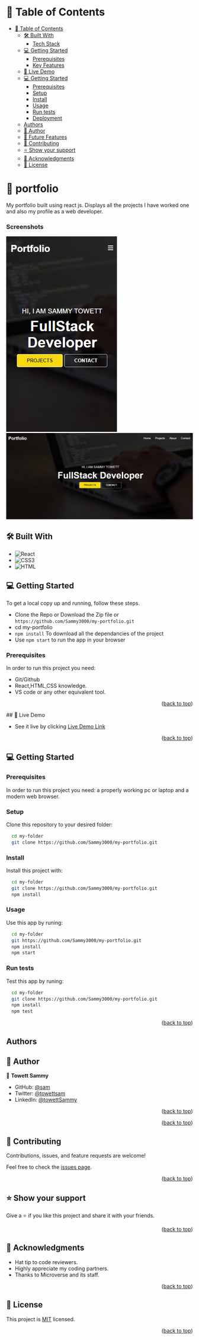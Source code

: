 <a name="readme-top"></a>

# 📗 Table of Contents

- [📗 Table of Contents](#-table-of-contents)
  - [🛠 Built With ](#-built-with-)
    - [Tech Stack ](#tech-stack-)
  - [💻 Getting Started ](#-getting-started-)
    - [Prerequisites](#prerequisites)
    - [Key Features ](#key-features-)
  - [🚀 Live Demo ](#-live-demo-)
  - [💻 Getting Started ](#-getting-started--1)
    - [Prerequisites](#prerequisites-1)
    - [Setup](#setup)
    - [Install](#install)
    - [Usage](#usage)
    - [Run tests](#run-tests)
    - [Deployment](#deployment)
  - [Authors](#authors)
  - [👥 Author ](#-author-)
  - [🔭 Future Features ](#-future-features-)
  - [🤝 Contributing ](#-contributing-)
  - [⭐️ Show your support ](#️-show-your-support-)
  - [🙏 Acknowledgments ](#-acknowledgments-)
  - [📝 License ](#-license-)

<!-- PROJECT DESCRIPTION -->

# 📖 portfolio<a name="about-project"></a>

My portfolio built using react js. Displays all the projects I have worked one and also my profile as a web developer.

### Screenshots

![](./src/assets/mywebtwo.PNG)
![](./src/assets/mywebone.PNG)

## 🛠 Built With <a name="built-with"></a>

- ![React](https://img.shields.io/badge/-React-000000?style=flat&logo=react)
- ![CSS3](https://img.shields.io/badge/-CSS3-000000?style=flat&logo=css3&logoColor=ffffff&labelColor=1572B6)
- ![HTML](https://img.shields.io/badge/-HTML-000000?style=flat&logo=html)

## 💻 Getting Started <a name="getting-started"></a>

To get a local copy up and running, follow these steps.

- Clone the Repo or Download the Zip file or `https://github.com/Sammy3000/my-portfolio.git`
- cd my-portfolio
- `npm install` To download all the dependancies of the project
- Use `npm start` to run the app in your browser

### Prerequisites

In order to run this project you need:

- Git/Github
- React,HTML,CSS knowledge.
- VS code or any other equivalent tool.

<p align="right">(<a href="#readme-top">back to top</a>)</p>
## 🚀 Live Demo <a name="live-demo"></a>

- See it live by clicking [Live Demo Link]()

<p align="right">(<a href="#readme-top">back to top</a>)</p>

## 💻 Getting Started <a name="getting-started"></a>

### Prerequisites

In order to run this project you need: a properly working pc or laptop and a modern web browser.

### Setup

Clone this repository to your desired folder:

```sh
  cd my-folder
  git clone https://github.com/Sammy3000/my-portfolio.git
```

### Install

Install this project with:

```sh
  cd my-folder
  git clone https://github.com/Sammy3000/my-portfolio.git
  npm install
```

### Usage

Use this app by runing:

```sh
  cd my-folder
  git https://github.com/Sammy3000/my-portfolio.git
  npm install
  npm start
```

### Run tests

Test this app by runing:

```sh
  cd my-folder
  git clone https://github.com/Sammy3000/my-portfolio.git
  npm install
  npm test
```

<p align="right">(<a href="#readme-top">back to top</a>)</p>

## Authors

## 👥 Author <a name="author"></a>

👤 **Towett Sammy**

- GitHub: [@sam](https://github.com/Sammy3000)
- Twitter: [@towettsam](https://twitter.com/sammy15375658)
- LinkedIn: [@towettSammy](https://www.linkedin.com/in/towettsammy0/)

<p align="right">(<a href="#readme-top">back to top</a>)</p>

<p align="right">(<a href="#readme-top">back to top</a>)</p>

## 🤝 Contributing <a name="contributing"></a>

Contributions, issues, and feature requests are welcome!

Feel free to check the [issues page](https://github.com/Sammy3000/my-portfolio.git).

<p align="right">(<a href="#readme-top">back to top</a>)</p>

## ⭐️ Show your support <a name="support"></a>

Give a ⭐️ if you like this project and share it with your friends.

<p align="right">(<a href="#readme-top">back to top</a>)</p>

## 🙏 Acknowledgments <a name="acknowledgements"></a>

- Hat tip to code reviewers.
- Highly appreciate my coding partners.
- Thanks to Microverse and its staff.

<p align="right">(<a href="#readme-top">back to top</a>)</p>

## 📝 License <a name="license"></a>

This project is [MIT](./LICENSE) licensed.

<p align="right">(<a href="#readme-top">back to top</a>)</p>
